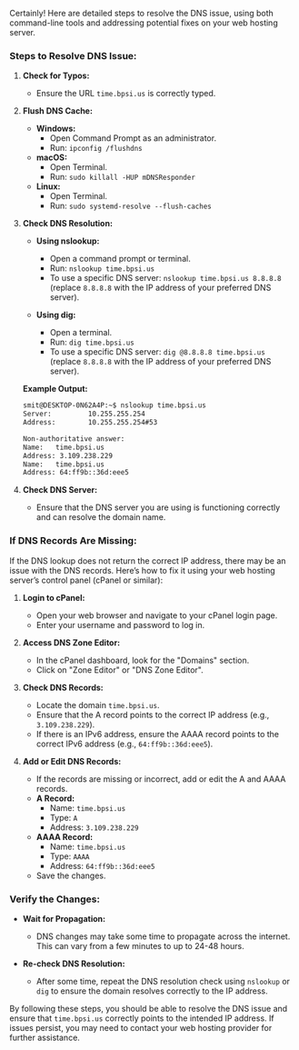 Certainly! Here are detailed steps to resolve the DNS issue, using both command-line tools and addressing potential fixes on your web hosting server.

### Steps to Resolve DNS Issue:

1. **Check for Typos:**
   - Ensure the URL `time.bpsi.us` is correctly typed.

2. **Flush DNS Cache:**
   - **Windows:**
     - Open Command Prompt as an administrator.
     - Run: `ipconfig /flushdns`
   - **macOS:**
     - Open Terminal.
     - Run: `sudo killall -HUP mDNSResponder`
   - **Linux:**
     - Open Terminal.
     - Run: `sudo systemd-resolve --flush-caches`

3. **Check DNS Resolution:**

   - **Using nslookup:**
     - Open a command prompt or terminal.
     - Run: `nslookup time.bpsi.us`
     - To use a specific DNS server: `nslookup time.bpsi.us 8.8.8.8` (replace `8.8.8.8` with the IP address of your preferred DNS server).

   - **Using dig:**
     - Open a terminal.
     - Run: `dig time.bpsi.us`
     - To use a specific DNS server: `dig @8.8.8.8 time.bpsi.us` (replace `8.8.8.8` with the IP address of your preferred DNS server).

   **Example Output:**
   ```sh
   smit@DESKTOP-0N62A4P:~$ nslookup time.bpsi.us
   Server:         10.255.255.254
   Address:        10.255.255.254#53

   Non-authoritative answer:
   Name:   time.bpsi.us
   Address: 3.109.238.229
   Name:   time.bpsi.us
   Address: 64:ff9b::36d:eee5
   ```

4. **Check DNS Server:**
   - Ensure that the DNS server you are using is functioning correctly and can resolve the domain name.

### If DNS Records Are Missing:

If the DNS lookup does not return the correct IP address, there may be an issue with the DNS records. Here’s how to fix it using your web hosting server’s control panel (cPanel or similar):

1. **Login to cPanel:**
   - Open your web browser and navigate to your cPanel login page.
   - Enter your username and password to log in.

2. **Access DNS Zone Editor:**
   - In the cPanel dashboard, look for the "Domains" section.
   - Click on "Zone Editor" or "DNS Zone Editor".

3. **Check DNS Records:**
   - Locate the domain `time.bpsi.us`.
   - Ensure that the A record points to the correct IP address (e.g., `3.109.238.229`).
   - If there is an IPv6 address, ensure the AAAA record points to the correct IPv6 address (e.g., `64:ff9b::36d:eee5`).

4. **Add or Edit DNS Records:**
   - If the records are missing or incorrect, add or edit the A and AAAA records.
   - **A Record:**
     - Name: `time.bpsi.us`
     - Type: `A`
     - Address: `3.109.238.229`
   - **AAAA Record:**
     - Name: `time.bpsi.us`
     - Type: `AAAA`
     - Address: `64:ff9b::36d:eee5`
   - Save the changes.

### Verify the Changes:

- **Wait for Propagation:**
  - DNS changes may take some time to propagate across the internet. This can vary from a few minutes to up to 24-48 hours.
  
- **Re-check DNS Resolution:**
  - After some time, repeat the DNS resolution check using `nslookup` or `dig` to ensure the domain resolves correctly to the IP address.

By following these steps, you should be able to resolve the DNS issue and ensure that `time.bpsi.us` correctly points to the intended IP address. If issues persist, you may need to contact your web hosting provider for further assistance.
